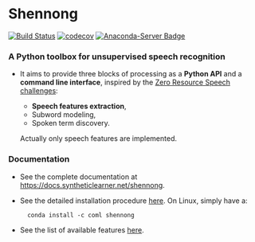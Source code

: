 # Shennong

[![Build Status](https://api.travis-ci.org/bootphon/shennong.svg?branch=master)](
https://travis-ci.org/bootphon/shennong)
[![codecov](https://codecov.io/gh/bootphon/shennong/branch/master/graph/badge.svg)](
https://codecov.io/gh/bootphon/shennong)
[![Anaconda-Server Badge](https://anaconda.org/coml/shennong/badges/version.svg)](
https://anaconda.org/coml/shennong)

### A Python toolbox for unsupervised speech recognition

* It aims to provide three blocks of processing as a **Python API**
  and a **command line interface**, inspired by the [Zero Resource
  Speech challenges](http://www.zerospeech.com):

  * **Speech features extraction**,
  * Subword modeling,
  * Spoken term discovery.

  Actually only speech features are implemented.

### Documentation

* See the complete documentation at https://docs.syntheticlearner.net/shennong.

* See the detailed installation procedure
  [here](https://docs.syntheticlearner.net/shennong/installation.html). On
  Linux, simply have a:

        conda install -c coml shennong

* See the list of available features
  [here](https://docs.syntheticlearner.net/shennong/intro_features.html).

